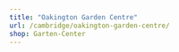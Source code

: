 ```yaml
---
title: "Oakington Garden Centre"
url: /cambridge/oakington-garden-centre/
shop: Garten-Center
---
```

